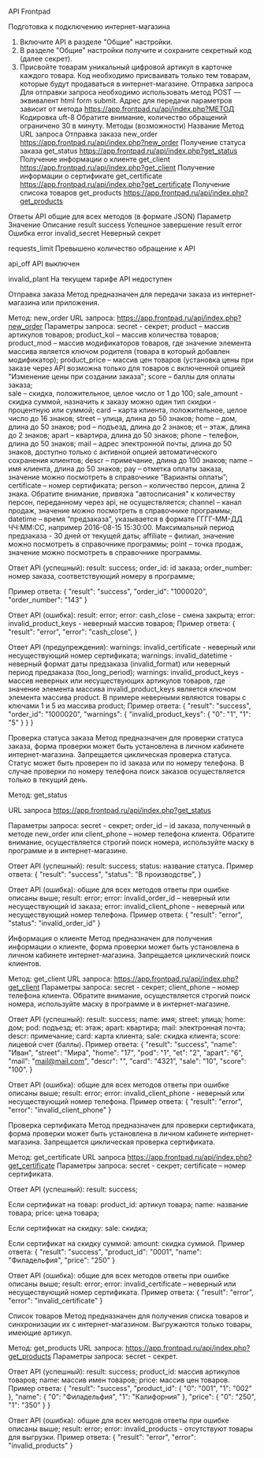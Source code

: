 API Frontpad

Подготовка к подключению интернет-магазина
1. Включите API в разделе "Общие" настройки.
2. В разделе "Общие" настройки получите и сохраните секретный код (далее секрет).
3. Присвойте товарам уникальный цифровой артикул в карточке каждого товара. Код необходимо присваивать только тем товарам, которые будут продаваться в интернет-магазине.
Отправка запроса
Для отправки запроса необходимо использовать метод POST — эквивалент html form submit.
Адрес для передачи параметров зависит от метода https://app.frontpad.ru/api/index.php?МЕТОД
Кодировка uft-8
Обратите внимание, количество обращений ограничено 30 в минуту.
Методы (возможности)
Название
Метод
URL запроса
Отправка заказа
new_order
https://app.frontpad.ru/api/index.php?new_order
Получение статуса заказа
get_status
https://app.frontpad.ru/api/index.php?get_status
Получение информации о клиенте
get_client
https://app.frontpad.ru/api/index.php?get_client
Получение информации о сертификате
get_certificate
https://app.frontpad.ru/api/index.php?get_certificate
Получение списока товаров
get_products
https://app.frontpad.ru/api/index.php?get_products

Ответы API общие для всех методов (в формате JSON)
Параметр
Значение
Описание
result
success
Успешное завершение
result
error
Ошибка
error
invalid_secret
Неверный секрет


requests_limit
Превышено количество обращение к API


api_off
API выключен


invalid_plant
На текущем тарифе API недоступен

Отправка заказа
Метод предназначен для передачи заказа из интернет-магазина или приложения.
 
Метод: new_order
URL запроса: https://app.frontpad.ru/api/index.php?new_order
Параметры запроса:
	secret - секрет;
        	product – массив артикулов товаров;
        	product_kol – массив количества товаров;
product_mod – массив модификаторов товаров, где значение элемента массива является ключом родителя (товара в который добавлен модификатор);
product_price – массив цен товаров (установка цены при заказе через API возможна только для товаров с включенной опцией "Изменение цены при создании заказа";
       	score – баллы для оплаты заказа;	
sale – скидка, положительное, целое число от 1 до 100;
sale_amount - скидка суммой, назначить к заказу можно один тип скидки - процентную или суммой;
card – карта клиента, положительное, целое число до 16 знаков;
street – улица, длина до 50 знаков;
home – дом, длина до 50 знаков;
pod – подъезд, длина до 2 знаков;
et – этаж, длина до 2 знаков;
apart – квартира, длина до 50 знаков;
phone – телефон, длина до 50 знаков;
mail – адрес электронной почты, длина до 50 знаков, доступно только с активной опцией автоматического сохранения клиентов;
descr – примечание, длина до 100 знаков;
name – имя клиента, длина до 50 знаков;
pay – отметка оплаты заказа, значение можно посмотреть в справочнике “Варианты оплаты”;
certificate – номер сертификата;
person – количество персон, длина 2 знака. Обратите внимание, привязка "автосписания" к количеству персон, переданному через api, не осуществляется;
channel – канал продаж, значение можно посмотреть в справочнике программы;
datetime – время “предзаказа”, указывается в формате ГГГГ-ММ-ДД ЧЧ:ММ:СС, 
например 2016-08-15 15:30:00. Максимальный период предзаказа - 30 дней от текущей даты;
affiliate – филиал, значение можно посмотреть в справочнике программы;
point – точка продаж, значение можно посмотреть в справочнике программы.
 
Ответ API (успешный):
        	result: success;
        	order_id: id заказа;
order_number: номер заказа, соответствующий номеру в программе;

Пример ответа:
{
   "result": "success",
   "order_id": "1000020",
   "order_number": "143"
}
 
Ответ API (ошибка):
        	result: error;
        	error: cash_close - смена закрыта;
error: invalid_product_keys - неверный массив товаров;
Пример ответа:
{
   "result": "error",
   "error": "cash_close",
}

Ответ API (предупреждения):
warnings: invalid_certificate - неверный или несуществующий номер сертификата;
warnings: invalid_datetime - неверный формат даты предзаказа (invalid_format) 
или неверный период предзаказа (too_long_period);
warnings: invalid_product_keys - массив неверных или несуществующих артикулов товаров, где значение элемента массива invalid_product_keys является ключом элемента массива product. В примере неверными являются товары с ключами 1 и 5 из массива product;
Пример ответа:
{
   "result": "success",
   "order_id": "1000020",
   "warnings": {
       "invalid_product_keys": {
           "0": "1",
           "1": "5"
        }
    }
}
 


Проверка статуса заказа
Метод предназначен для проверки статуса заказа, форма проверки может быть установлена в личном кабинете интернет-магазина. Запрещается циклическая проверка статуса. Статус может быть проверен по id заказа или по номеру телефона. В случае проверки по номеру телефона поиск заказов осуществляется только в текущий день.
 
Метод: get_status
 
URL запроса https://app.frontpad.ru/api/index.php?get_status
 
Параметры запроса:
secret - секрет;
order_id – id заказа, полученный в методе new_order
или
client_phone – номер телефона клиента. Обратите внимание, осуществляется строгий поиск номера, используйте маску в программе и в интернет-магазине.
 
Ответ API (успешный):
        	result: success;
        	status: название статуса.
Пример ответа:
{
   "result": "success",
   "status": "В производстве",
}
 
Ответ API (ошибка):
        	общие для всех методов ответы при ошибке описаны выше;
        	result: error;
        	error: invalid_order_id – неверный или несуществующий id заказа;
        	error: invalid_client_phone - неверный или несуществующий номер телефона.
Пример ответа:
{
   "result": "error",
   "status": "invalid_order_id"
}
 
Информация о клиенте
Метод предназначен для получения информации о клиенте, форма проверки может быть установлена в личном кабинете интернет-магазина. Запрещается циклический поиск клиентов.
 
Метод: get_client
URL запроса: https://app.frontpad.ru/api/index.php?get_client
Параметры запроса:
secret - секрет;
client_phone – номер телефона клиента. Обратите внимание, осуществляется строгий поиск номера, используйте маску в программе и в интернет-магазине.
 
Ответ API (успешный):
        	result: success;
name: имя;
street: улица;
home: дом;
pod: подъезд;
et: этаж;
apart: квартира;
mail: электронная почта;
descr: примечание;
card: карта клиента;
sale: скидка клиента;
score: лицевой счет (баллы).
 Пример ответа:
{
   "result": "success",
   "name": "Иван",
   "street": "Мира",
   "home": "17",
   "pod": "1",
   "et": "2",
   "apart": "6",
   "mail": "mail@mail.com",
   "descr": "",
   "card": "4321",
   "sale": "10",
   "score": "100".
}

Ответ API (ошибка):
        	общие для всех методов ответы при ошибке описаны выше;
        	result: error;
        	error: invalid_client_phone - неверный или несуществующий номер телефона.
Пример ответа:
{
   "result": "error",
   "error": "invalid_client_phone"
}
 

Проверка сертификата
Метод предназначен для проверки сертификата, форма проверки может быть установлена в личном кабинете интернет-магазина. Запрещается циклическая проверка сертификата.
 
Метод: get_certificate
URL запроса https://app.frontpad.ru/api/index.php?get_certificate
Параметры запроса:
secret - секрет;
certificate – номер сертификата.
 
Ответ API (успешный):
        	result: success;
 
Если сертификат на товар:
product_id: артикул товара;
name: название товара;
price: цена товара;
 
Если сертификат на скидку:
sale: скидка;
 
Если сертификат на скидку суммой:
amount: скидка суммой.
Пример ответа:
{
   "result": "success",
   "product_id": "0001",
   "name": "Филадельфия",
   "price": "250"
}
 
Ответ API (ошибка):
        	общие для всех методов ответы при ошибке описаны выше;
        	result: error;
        	error: invalid_certificate – неверный или несуществующий номер сертификата.
Пример ответа:
{
   "result": "error",
   "error": "invalid_certificate"
}

Список товаров
Метод предназначен для получения списка товаров и синхронизации их с интернет-магазином. Выгружаются только товары, имеющие артикул.
 
Метод: get_products
URL запроса: https://app.frontpad.ru/api/index.php?get_products
Параметры запроса:
secret - секрет.
 
Ответ API (успешный):
        	result: success;
product_id: массив артикулов товаров;
name: массив имен товаров;
price: массив цен товаров.
 Пример ответа:
{
   "result": "success",
   "product_id": {
       "0": "001",
       "1": "002"
    },
   "name": {
       "0": "Филадельфия",
       "1": "Калифорния"
    },
   "price": {
       "0": "250",
       "1": "350"
    }
}

Ответ API (ошибка):
        	общие для всех методов ответы при ошибке описаны выше;
        	result: error;
        	error: invalid_products - отсутствуют товары для выгрузки.
Пример ответа:
 	{
   "result": "error",
   "error": "invalid_products"
}
